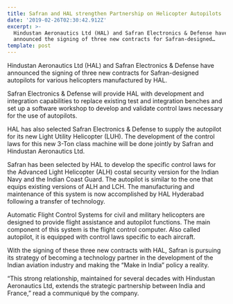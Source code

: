```yaml
---
title: Safran and HAL strengthen Partnership on Helicopter Autopilots
date: '2019-02-26T02:30:42.912Z'
excerpt: >-
  Hindustan Aeronautics Ltd (HAL) and Safran Electronics & Defense have
  announced the signing of three new contracts for Safran-designed…
template: post
---
```

Hindustan Aeronautics Ltd (HAL) and Safran Electronics & Defense have announced the signing of three new contracts for Safran-designed autopilots for various helicopters manufactured by HAL.

Safran Electronics & Defense will provide HAL with development and integration capabilities to replace existing test and integration benches and set up a software workshop to develop and validate control laws necessary for the use of autopilots.

HAL has also selected Safran Electronics & Defense to supply the autopilot for its new Light Utility Helicopter (LUH). The development of the control laws for this new 3-Ton class machine will be done jointly by Safran and Hindustan Aeronautics Ltd.

Safran has been selected by HAL to develop the specific control laws for the Advanced Light Helicopter (ALH) costal security version for the Indian Navy and the Indian Coast Guard. The autopilot is similar to the one that equips existing versions of ALH and LCH. The manufacturing and maintenance of this system is now accomplished by HAL Hyderabad following a transfer of technology.

Automatic Flight Control Systems for civil and military helicopters are designed to provide flight assistance and autopilot functions. The main component of this system is the flight control computer. Also called autopilot, it is equipped with control laws specific to each aircraft.

With the signing of these three new contracts with HAL, Safran is pursuing its strategy of becoming a technology partner in the development of the Indian aviation industry and making the “Make in India” policy a reality.

“This strong relationship, maintained for several decades with Hindustan Aeronautics Ltd, extends the strategic partnership between India and France,” read a communiqué by the company.
